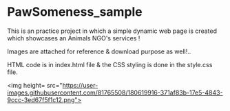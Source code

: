 # PawSomeness_sample

This is an practice project in which a simple dynamic web page is created which showcases an Animals NGO's services !

Images are attached for reference & download purpose as well!..

HTML code is in index.html file & the CSS styling is done in the style.css file.


<img height= src="https://user-images.githubusercontent.com/81765508/180619916-371af83b-17e5-4843-9ccc-3ed67f5f1c12.png">
